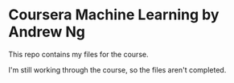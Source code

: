 # Coursera Machine Learning by Andrew Ng

This repo contains my files for the course. 

I'm still working through the course, so the files aren't completed.